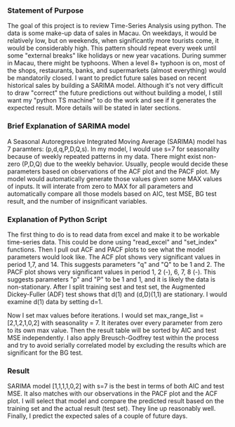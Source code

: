 ### Statement of Purpose

The goal of this project is to review Time-Series Analysis using python. The data is some make-up data of sales in Macau. On weekdays, it would be relatively low, but on weekends, when significantly more tourists come, it would be considerably high. This pattern should repeat every week until some "external breaks" like holidays or new year vacations. During summer in Macau, there might be typhoons. When a level 8+ typhoon is on, most of the shops, restaurants, banks, and supermarkets (almost everything) would be mandatorily closed. I want to predict future sales based on recent historical sales by building a SARIMA model. Although it's not very difficult to draw "correct" the future predictions out without building a model, I still want my "python TS machine" to do the work and see if it generates the expected result. More details will be stated in later sections.

### Brief Explanation of SARIMA model

A Seasonal Autoregressive Integrated Moving Average (SARIMA) model has 7 paramters: (p,d,q,P,D,Q,s). In my model, I would use s=7 for seasonality because of weekly repeated patterns in my data. There might exist non-zero (P,D,Q) due to the weekly behavior. Usually, people would decide these parameters based on observations of the ACF plot and the PACF plot. My model would automatically generate those values given some MAX values of inputs. It will interate from zero to MAX for all parameters and automatically compare all those models based on AIC, test MSE, BG test result, and the number of insignificant variables.

### Explanation of Python Script

The first thing to do is to read data from excel and make it to be workable time-series data. This could be done using "read_excel" and "set_index" functions. Then I pull out ACF and PACF plots to see what the model parameters would look like. The ACF plot shows very significant values in period 1,7, and 14. This suggests parameters "q" and "Q" to be 1 and 2. The PACF plot shows very significant values in period 1, 2 (-), 6, 7, 8 (-). This suggests parameters "p" and "P" to be 1 and 1, and it is likely the data is non-stationary. After I split training sest and test set, the Augmented Dickey-Fuller (ADF) test shows that d(1) and (d,D)(1,1) are stationary. I would examine d(1) data by setting d=1. 

Now I set max values before iterations. I would set max_range_list = [2,1,2,1,0,2] with seasonality = 7. It iterates over every parameter from zero to its own max value. Then the result table will be sorted by AIC and test MSE independently. I also apply Breusch-Godfrey test within the process and try to avoid serially correlated model by excluding the results which are significant for the BG test.

### Result

SARIMA model [1,1,1,1,0,2] with s=7 is the best in terms of both AIC and test MSE. It also matches with our observations in the PACF plot and the ACF plot. I will select that model and compare the predicted result based on the training set and the actual result (test set). They line up reasonably well. Finally, I predict the expected sales of a couple of future days.
